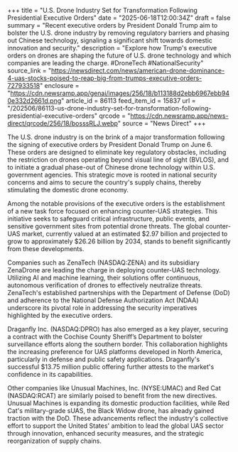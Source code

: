 +++
title = "U.S. Drone Industry Set for Transformation Following Presidential Executive Orders"
date = "2025-06-18T12:00:34Z"
draft = false
summary = "Recent executive orders by President Donald Trump aim to bolster the U.S. drone industry by removing regulatory barriers and phasing out Chinese technology, signaling a significant shift towards domestic innovation and security."
description = "Explore how Trump's executive orders on drones are shaping the future of U.S. drone technology and which companies are leading the charge. #DroneTech #NationalSecurity"
source_link = "https://newsdirect.com/news/american-drone-dominance-4-uas-stocks-poised-to-reap-big-from-trumps-executive-orders-727933518"
enclosure = "https://cdn.newsramp.app/genai/images/256/18/b113188d2ebb6967ebb940e332d2661d.png"
article_id = 86113
feed_item_id = 15837
url = "/202506/86113-us-drone-industry-set-for-transformation-following-presidential-executive-orders"
qrcode = "https://cdn.newsramp.app/news-direct/qrcode/256/18/bosssRLJ.webp"
source = "News Direct"
+++

<p>The U.S. drone industry is on the brink of a major transformation following the signing of executive orders by President Donald Trump on June 6. These orders are designed to eliminate key regulatory obstacles, including the restriction on drones operating beyond visual line of sight (BVLOS), and to initiate a gradual phase-out of Chinese drone technology within U.S. government agencies. This strategic move is rooted in national security concerns and aims to secure the country's supply chains, thereby stimulating the domestic drone economy.</p><p>Among the notable provisions of the executive orders is the establishment of a new task force focused on enhancing counter-UAS strategies. This initiative seeks to safeguard critical infrastructure, public events, and sensitive government sites from potential drone threats. The global counter-UAS market, currently valued at an estimated $2.97 billion and projected to grow to approximately $26.26 billion by 2034, stands to benefit significantly from these developments.</p><p>Companies such as ZenaTech (NASDAQ:ZENA) and its subsidiary ZenaDrone are leading the charge in deploying counter-UAS technology. Utilizing AI and machine learning, their solutions offer continuous, autonomous verification of drones to effectively neutralize threats. ZenaTech's established partnerships with the Department of Defense (DoD) and adherence to the National Defense Authorization Act (NDAA) underscore its pivotal role in addressing the security imperatives highlighted by the executive orders.</p><p>Draganfly Inc. (NASDAQ:DPRO) has also emerged as a key player, securing a contract with the Cochise County Sheriff’s Department to bolster surveillance efforts along the southern border. This collaboration highlights the increasing preference for UAS platforms developed in North America, particularly in defense and public safety applications. Draganfly's successful $13.75 million public offering further attests to the market's confidence in its capabilities.</p><p>Other companies like Unusual Machines, Inc. (NYSE:UMAC) and Red Cat (NASDAQ:RCAT) are similarly poised to benefit from the new directives. Unusual Machines is expanding its domestic production facilities, while Red Cat's military-grade sUAS, the Black Widow drone, has already gained traction with the DoD. These advancements reflect the industry's collective effort to support the United States' ambition to lead the global UAS sector through innovation, enhanced security measures, and the strategic reorganization of supply chains.</p>